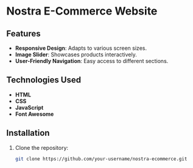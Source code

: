 # Nostra E-Commerce Website

## Features

- **Responsive Design**: Adapts to various screen sizes.
- **Image Slider**: Showcases products interactively.
- **User-Friendly Navigation**: Easy access to different sections.

## Technologies Used

- **HTML**
- **CSS**
- **JavaScript**
- **Font Awesome**

## Installation

1. Clone the repository:
   ```bash
   git clone https://github.com/your-username/nostra-ecommerce.git
